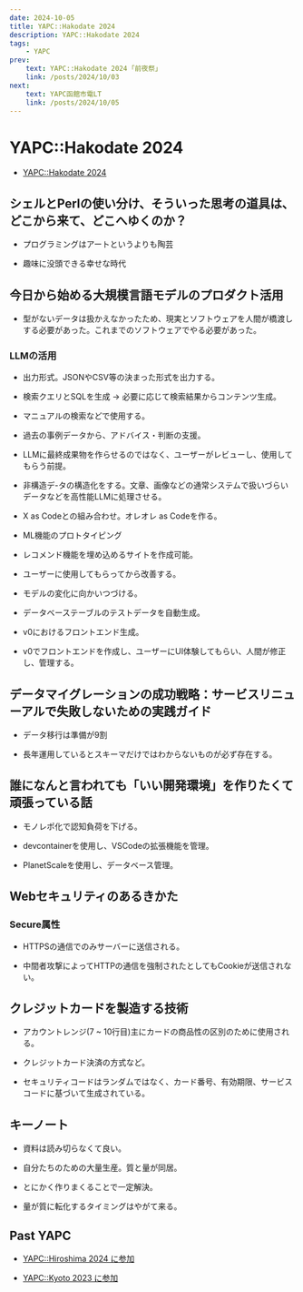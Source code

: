 ```yaml
---
date: 2024-10-05
title: YAPC::Hakodate 2024
description: YAPC::Hakodate 2024
tags: 
    - YAPC
prev:
    text: YAPC::Hakodate 2024 ｢前夜祭｣
    link: /posts/2024/10/03
next:
    text: YAPC函館市電LT
    link: /posts/2024/10/05
---
```


# YAPC::Hakodate 2024

* [YAPC::Hakodate 2024](https://yapcjapan.org/2024hakodate/)

## シェルとPerlの使い分け、そういった思考の道具は、どこから来て、どこへゆくのか？

<X tweetId="1842371526433399131" />

* プログラミングはアートというよりも陶芸

* 趣味に没頭できる幸せな時代


## 今日から始める大規模言語モデルのプロダクト活用

<X tweetId="1842384047819063353" />

* 型がないデータは扱かえなかったため、現実とソフトウェアを人間が橋渡しする必要があった。これまでのソフトウェアでやる必要があった。


### LLMの活用

* 出力形式。JSONやCSV等の決まった形式を出力する。

* 検索クエリとSQLを生成 → 必要に応じて検索結果からコンテンツ生成。

* マニュアルの検索などで使用する。

* 過去の事例データから、アドバイス・判断の支援。

* LLMに最終成果物を作らせるのではなく、ユーザーがレビューし、使用してもらう前提。

* 非構造デ-タの構造化をする。文章、画像などの通常システムで扱いづらいデータなどを高性能LLMに処理させる。

* X as Codeとの組み合わせ。オレオレ as Codeを作る。

* ML機能のプロトタイピング

* レコメンド機能を埋め込めるサイトを作成可能。

* ユーザーに使用してもらってから改善する。

* モデルの変化に向かいつづける。

* データベーステーブルのテストデータを自動生成。

* v0におけるフロントエンド生成。

* v0でフロントエンドを作成し、ユーザーにUI体験してもらい、人間が修正し、管理する。

## データマイグレーションの成功戦略：サービスリニューアルで失敗しないための実践ガイド

* データ移行は準備が9割

* 長年運用しているとスキーマだけではわからないものが必ず存在する。

## 誰になんと言われても「いい開発環境」を作りたくて頑張っている話

* モノレポ化で認知負荷を下げる。

* devcontainerを使用し、VSCodeの拡張機能を管理。

* PlanetScaleを使用し、データベース管理。

## Webセキュリティのあるきかた

<X tweetId="1842439241319747797" />

### Secure属性 

* HTTPSの通信でのみサーバーに送信される。

* 中間者攻撃によってHTTPの通信を強制されたとしてもCookieが送信されない。

## クレジットカードを製造する技術

<X tweetId="1842472918980428115" />

* アカウントレンジ(7 ~ 10行目)主にカードの商品性の区別のために使用される。

* クレジットカード決済の方式など。

* セキュリティコードはランダムではなく、カード番号、有効期限、サービスコードに基づいて生成されている。

## キーノート

* 資料は読み切らなくて良い。

* 自分たちのための大量生産。質と量が同居。

* とにかく作りまくることで一定解決。

* 量が質に転化するタイミングはやがて来る。

## Past YAPC

* [YAPC::Hiroshima 2024 に参加](/posts/2024/02/01)

* [YAPC::Kyoto 2023 に参加](/posts/2023/03/01)
